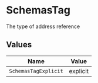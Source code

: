 # SchemasTag

The type of address reference


## Values

| Name                 | Value                |
| -------------------- | -------------------- |
| `SchemasTagExplicit` | explicit             |